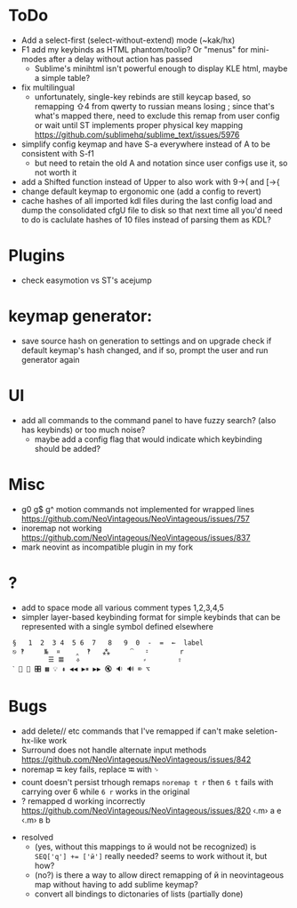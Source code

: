 # ToDo
  - Add a select-first (select-without-extend) mode (~kak/hx)
  - F1 add my keybinds as HTML phantom/toolip? Or "menus" for mini-modes after a delay without action has passed
    - Sublime's minihtml isn't powerful enough to display KLE html, maybe a simple table?
  - fix multilingual
    - unfortunately, single-key rebinds are still keycap based, so remapping ⇧4 from qwerty to russian means losing ; since that's what's mapped there, need to exclude this remap from user config or wait until ST implements proper physical key mapping https://github.com/sublimehq/sublime_text/issues/5976
  - simplify config keymap and have S-a everywhere instead of A to be consistent with S-f1
    - but need to retain the old A and <M-A> notation since user configs use it, so not worth it
  - add a Shifted function instead of Upper to also work with 9→( and [→{
  - change default keymap to ergonomic one (add a config to revert)
  - cache hashes of all imported kdl files during the last config load and dump the consolidated cfgU file to disk so that next time all you'd need to do is caclulate hashes of 10 files instead of parsing them as KDL?
# Plugins
  - check easymotion vs ST's acejump
# keymap generator:
  - save source hash on generation to settings and on upgrade check if default keymap's hash changed, and if so, prompt the user and run generator again
# UI
  - add all commands to the command panel to have fuzzy search? (also has keybinds) or too much noise?
    - maybe add a config flag that would indicate which keybinding should be added?
# Misc
  - g0 g$ g^ motion commands not implemented for wrapped lines https://github.com/NeoVintageous/NeoVintageous/issues/757
  - inoremap not working https://github.com/NeoVintageous/NeoVintageous/issues/837
  - mark neovint as incompatible plugin in my fork

# ?
  - add to space mode all various comment types 1,2,3,4,5
  - simpler layer-based keybinding format for simple keybinds that can be represented with a single symbol defined elsewhere
  ```
   §   1  2  3 4  5 6  7   8   9  0  -  =  ←  label
   ⎋ ‽     №  ¤    ‸  ‽   ⁂     ⁀   ⹀        r
            ☰ 𝌆   ⎀                ⸗        ⇧
   ˋ 🔅 🔆 🎛 ▦ 💡 ⇞ ◀◀ ▶⏸ ▶▶ 🔇 🔉 🔊 ⌦ ⌥
  ```
# Bugs
  - add delete// etc commands that I've remapped if can't make seletion-hx-like work
  - Surround does not handle alternate input methods https://github.com/NeoVintageous/NeoVintageous/issues/842
  - noremap ⭾ key fails, replace ⭾ with ␠
  - count doesn't persist trhough remaps
  `noremap t r` then `6 t` fails with carrying over 6 while `6 r` works in the original
  - ? remapped  d working incorrectly https://github.com/NeoVintageous/NeoVintageous/issues/820
‹.m› а	 e
‹.m› в	 b

+ resolved
  - (yes, without this mappings to й would not be recognized) is `SEQ['q'] += ['й']` really needed? seems to work without it, but how?
  - (no?) is there a way to allow direct remapping of й in neovintageous map without having to add sublime keymap?
  - convert all bindings to dictonaries of lists (partially done)
